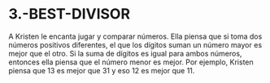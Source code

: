 # 3.-BEST-DIVISOR
A Kristen le encanta jugar y comparar números. Ella piensa que si toma dos números positivos diferentes, el que los dígitos suman un número mayor es mejor que el otro. Si la suma de dígitos es igual para ambos números, entonces ella piensa que el número menor es mejor. Por ejemplo, Kristen piensa que 13  es  mejor que 31 y eso 12 es mejor que 11.
